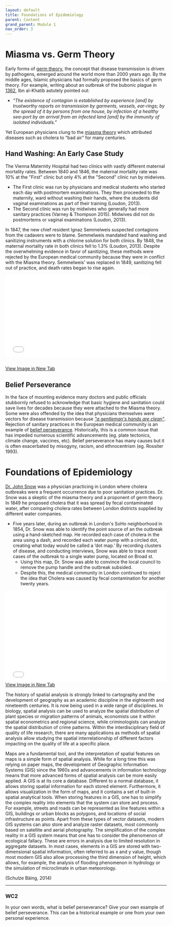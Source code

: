 ```yaml
---
layout: default
title: Foundations of Epidemiology
parent: Content
grand_parent: Module 1
nav_order: 3
---
```



# Miasma vs. Germ Theory

Early forms of [germ theory](https://en.wikipedia.org/wiki/Germ_theory_of_disease), the concept that disease transmission is driven by pathogens, emerged around the world more than 2000 years ago.  By the middle ages, Islamic physicians had formally proposed the basics of germ theory.  For example, writing about an outbreak of the bubonic plague in [1362](https://en.wikipedia.org/wiki/Ibn_al-Khatib#On_the_Plague), Ibn al-Khatib astutely pointed out:

* *"The existence of contagion is established by experience [and] by trustworthy reports on transmission by garments, vessels, ear-rings; by the spread of it by persons from one house, by infection of a healthy sea-port by an arrival from an infected land [and] by the immunity of isolated individuals."*  

Yet European physicians clung to the [miasma theory](https://en.wikipedia.org/wiki/Miasma_theory) which attributed diseases such as cholera to “bad air” for many centuries.  

## Hand Washing: An Early Case Study

The Vienna Maternity Hospital had two clinics with vastly different maternal mortality rates.  Between 1840 and 1846, the maternal mortality rate was 10% at the "First" clinic but only 4% at the "Second" clinic run by midwives.
* The First clinic was run by physicians and medical students who started each day with postmortem examinations.  They then proceeded to the maternity, ward without washing their hands, where the students did vaginal examinations as part of their training (Loudon, 2013).
* The Second clinic was run by midwives who generally had more sanitary practices (Varney & Thompson 2015).  Midwives did not do postmortems or vaginal examinations (Loudon, 2013).

In 1847, the new chief resident Ignaz Semmelweis suspected contagions from the cadavers were to blame.  Semmelweis mandated hand washing and sanitizing instruments with a chlorine solution for both clinics.  By 1848, the maternal mortality rate in both clinics fell to 1.3% (Loudon, 2013).  Despite the overwhelming evidence in favor of sanitizing, these methods were rejected by the European medical community because they were in conflict with the Miasma theory. Semmelweis' was replaced in 1849, sanitizing fell out of practice, and death rates began to rise again.


<div style="overflow: hidden;
  padding-top: 56.25%;
  position: relative">
  <iframe src="content/images/ViennaHospital.png" title="Processes" scrolling="no" frameborder="0"
    style="border: 0;
   height: 90%;
   left: 0;
   position: absolute;
   top: 0;
   width: 90%;">
   <p>Your browser does not support iframes.</p>
 </iframe>
</div>
<a href="content/images/ViennaHospital.png" target="_blank">View Image in New Tab</a>

## Belief Perseverance
In the face of mounting evidence many doctors and public officials stubbornly refused to acknowledge that basic hygiene and sanitation could save lives for decades because they were attached to the Miasma theory.  Some were also offended by the idea that physicians themselves were vectors for disease transmission because [*"a gentleman's hands are clean"*](https://en.wikipedia.org/wiki/Charles_Delucena_Meigs).  Rejection of sanitary practices in the European medical community is an example of [belief perseverance](https://en.wikipedia.org/wiki/Belief_perseverance).  Historically, this is a common issue that has impeded numerous scientific advancements (eg. plate tectonics, climate change, vaccines, etc).  Belief perseverance has many causes but it is often exacerbated by misogyny, racism, and ethnocentrism (eg. Rossiter 1993).


# Foundations of Epidemiology

[Dr. John Snow](https://en.wikipedia.org/wiki/John_Snow#Cholera) was a physician practicing in London where cholera outbreaks were a frequent occurrence due to poor sanitation practices.  Dr. Snow was a skeptic of the miasma theory and a proponent of germ theory.  In 1849 he proposed cholera that it was spread by fecal contaminated water, after comparing cholera rates between London districts supplied by different water companies.
* Five years later, during an outbreak in London's SoHo neighborhood in 1854, Dr. Snow was able to identify the point source of an the outbreak using a hand-sketched map.  He recorded each case of cholera in the area using a dash, and recorded each water pump with a circled dot, creating what today would be called a ‘dot map.’ By recording clusters of disease, and conducting interviews, Snow was able to trace most cases of the outbreak to a single water pump, located on Broad st.
  * Using this map, Dr. Snow was able to convince the local council to remove the pump handle and the outbreak subsided.
  * Despite this, the medical community in London continued to reject the idea that Cholera was caused by fecal contamination for another twenty years.

<div style="overflow: hidden;
  padding-top: 56.25%;
  position: relative">
  <iframe src="content/images/Snow_Map.jpg" title="Processes" scrolling="no" frameborder="0"
    style="border: 0;
   height: 100%;
   left: 0;
   position: absolute;
   top: 0;
   width: 100%;">
   <p>Your browser does not support iframes.</p>
 </iframe>
</div>
<a href="content/images/Snow_Map.jpg" target="_blank">View Image in New Tab</a>

The history of spatial analysis is strongly linked to cartography and the development of geography as an academic discipline in the eighteenth and nineteenth centuries. It is now being used in a wide range of disciplines. In biology, spatial analysis can be used to analyze the spatial distribution of plant species or migration patterns of animals, economists use it within spatial econometrics and regional science, while criminologists can analyze the spatial distribution of crime patterns. Within the interdisciplinary field of quality of life research, there are many applications as methods of spatial analysis allow studying the spatial interrelationship of different factors impacting on the quality of life at a specific place.

Maps are a fundamental tool, and the interpretation of spatial features on maps is a simple form of spatial analysis. While for a long time this was relying on paper maps, the development of Geographic Information Systems (GIS) since the 1960s and advancements in information technology means that more advanced forms of spatial analysis can be more easily applied. A GIS is at its core a database. Different to a normal database, it allows storing spatial information for each stored element. Furthermore, it allows visualization in the form of maps, and it contains a set of built-in spatial analytical tools. When storing features in a GIS, one has to simplify the complex reality into elements that the system can store and process. For example, streets and roads can be represented as line features within a GIS, buildings or urban blocks as polygons, and locations of social infrastructure as points. Apart from these types of vector datasets, modern GIS systems can also store and analyze raster datasets, most commonly based on satellite and aerial photography. The simplification of the complex reality in a GIS system means that one has to consider the phenomenon of ecological fallacy. These are errors in analysis due to limited resolution in aggregate datasets. In most cases, elements in a GIS are stored with two-dimensional spatial information, often referred to as x and y value, though most modern GIS also allow processing the third dimension of height, which allows, for example, the analysis of flooding phenomenon in hydrology or the simulation of microclimate in urban meteorology.

 (Schulze Bäing, 2014)


---

### **WC2**

In your own words, what is belief perseverance?  Give your own example of belief perseverance.  This can be a historical example or one from your own personal experience.

